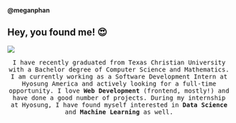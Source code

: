 **@meganphan**

## Hey, you found me! 😍
<img src="https://pic.funnygifsbox.com/uploads/2019/06/funnygifsbox.com-2019-06-28-12-23-55-93.gif" align="center">
<p align='center'><samp>I have recently graduated from Texas Christian University with a Bachelor degree of Computer Science and Mathematics. I am currently working as a Software Development Intern at Hyosung America and actively looking for a full-time opportunity. I love <strong>Web Development</strong> (frontend, mostly!) and have done a good number of projects. During my internship at Hyosung, I have found myself interested in <strong>Data Science</strong> and <strong>Machine Learning</strong> as well.</samp>
</p>

